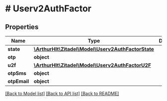# # Userv2AuthFactor

## Properties

Name | Type | Description | Notes
------------ | ------------- | ------------- | -------------
**state** | [**\ArthurHlt\Zitadel\Model\Userv2AuthFactorState**](Userv2AuthFactorState.md) |  | [optional]
**otp** | **object** |  | [optional]
**u2f** | [**\ArthurHlt\Zitadel\Model\Userv2AuthFactorU2F**](Userv2AuthFactorU2F.md) |  | [optional]
**otpSms** | **object** |  | [optional]
**otpEmail** | **object** |  | [optional]

[[Back to Model list]](../../README.md#models) [[Back to API list]](../../README.md#endpoints) [[Back to README]](../../README.md)
